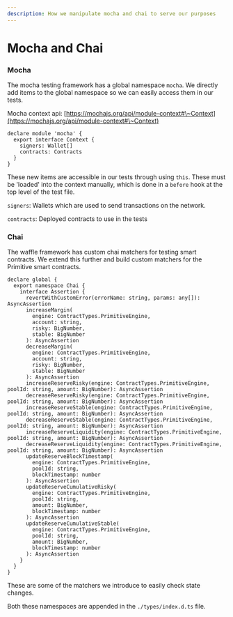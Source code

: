 ```yaml
---
description: How we manipulate mocha and chai to serve our purposes
---
```


# Mocha and Chai

### Mocha

The mocha testing framework has a global namespace `mocha`. We directly add items to the global namespace so we can easily access them in our tests.

Mocha context api: [https://mochajs.org/api/module-context#\~Context](https://mochajs.org/api/module-context#\~Context)

```
declare module 'mocha' {
  export interface Context {
    signers: Wallet[]
    contracts: Contracts
  }
}
```

These new items are accessible in our tests through using `this`. These must be 'loaded' into the context manually, which is done in a `before` hook at the top level of the test file.

`signers`: Wallets which are used to send transactions on the network.

`contracts`: Deployed contracts to use in the tests



### Chai

The waffle framework has custom chai matchers for testing smart contracts. We extend this further and build custom matchers for the Primitive smart contracts.

```
declare global {
  export namespace Chai {
    interface Assertion {
      revertWithCustomError(errorName: string, params: any[]): AsyncAssertion
      increaseMargin(
        engine: ContractTypes.PrimitiveEngine,
        account: string,
        risky: BigNumber,
        stable: BigNumber
      ): AsyncAssertion
      decreaseMargin(
        engine: ContractTypes.PrimitiveEngine,
        account: string,
        risky: BigNumber,
        stable: BigNumber
      ): AsyncAssertion
      increaseReserveRisky(engine: ContractTypes.PrimitiveEngine, poolId: string, amount: BigNumber): AsyncAssertion
      decreaseReserveRisky(engine: ContractTypes.PrimitiveEngine, poolId: string, amount: BigNumber): AsyncAssertion
      increaseReserveStable(engine: ContractTypes.PrimitiveEngine, poolId: string, amount: BigNumber): AsyncAssertion
      decreaseReserveStable(engine: ContractTypes.PrimitiveEngine, poolId: string, amount: BigNumber): AsyncAssertion
      increaseReserveLiquidity(engine: ContractTypes.PrimitiveEngine, poolId: string, amount: BigNumber): AsyncAssertion
      decreaseReserveLiquidity(engine: ContractTypes.PrimitiveEngine, poolId: string, amount: BigNumber): AsyncAssertion
      updateReserveBlockTimestamp(
        engine: ContractTypes.PrimitiveEngine,
        poolId: string,
        blockTimestamp: number
      ): AsyncAssertion
      updateReserveCumulativeRisky(
        engine: ContractTypes.PrimitiveEngine,
        poolId: string,
        amount: BigNumber,
        blockTimestamp: number
      ): AsyncAssertion
      updateReserveCumulativeStable(
        engine: ContractTypes.PrimitiveEngine,
        poolId: string,
        amount: BigNumber,
        blockTimestamp: number
      ): AsyncAssertion
    }
  }
}
```

These are some of the matchers we introduce to easily check state changes.



Both these namespaces are appended in the `./types/index.d.ts` file.
